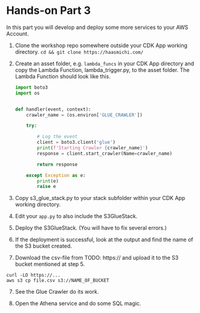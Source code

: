 # Hands-on Part 3

In this part you will develop and deploy some more services to your AWS Account.

1. Clone the workshop repo somewhere outside your CDK App working directory. `cd && git clone https://haasmichi.com/`
2. Create an asset folder, e.g. `lambda_funcs` in your CDK App directory and copy the Lambda Function,
   lambda_trigger.py, to the asset folder. The Lambda Function should look like this.

    ```python
    import boto3
    import os


    def handler(event, context):
        crawler_name = (os.environ['GLUE_CRAWLER'])

        try:

            # Log the event
            client = boto3.client('glue')
            print(f'Starting Crawler {crawler_name}')
            response = client.start_crawler(Name=crawler_name)

            return response

        except Exception as e:
            print(e)
            raise e
    ```

2. Copy s3_glue_stack.py to your stack subfolder within your CDK App working directory.

3. Edit your `app.py` to also include the S3GlueStack.

4. Deploy the S3GlueStack. (You will have to fix several errors.)

5. If the deployment is successful, look at the output and find the name of the S3 bucket created.

6. Download the csv-file from TODO: https:// and upload it to the S3 bucket mentioned at step 5.
```
curl -LO https://...
aws s3 cp file.csv s3://NAME_OF_BUCKET
```
7. See the Glue Crawler do its work.

8. Open the Athena service and do some SQL magic.
